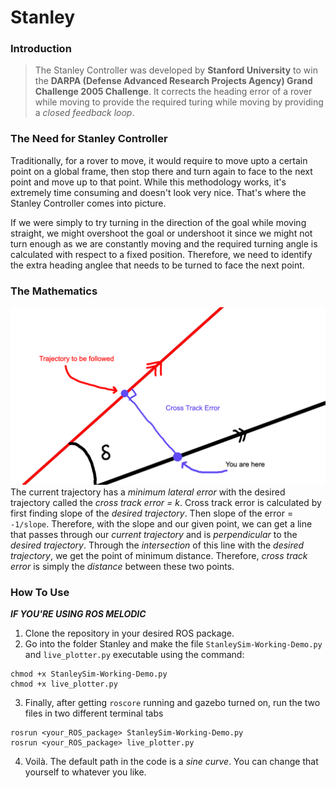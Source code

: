# Stanley

### Introduction
> The Stanley Controller was developed by **Stanford University** to win the **DARPA (Defense Advanced Research Projects Agency) Grand Challenge 2005 Challenge**. 
> It corrects the heading error of a rover while moving to provide the required turing while moving by providing a *closed feedback loop*.

### The Need for Stanley Controller
Traditionally, for a rover to move, it would require to move upto a certain point on a global frame, then stop there and turn again to face to the next point and move up to that point. While this methodology works, it's extremely time consuming and doesn't look very nice. That's where the Stanley Controller comes into picture. 

If we were simply to try turning in the direction of the goal while moving straight, we might overshoot the goal or undershoot it since we might not turn enough as we are constantly moving and the required turning angle is calculated with respect to a fixed position. Therefore, we need to identify the extra heading anglee that needs to be turned to face the next point.

### The Mathematics
![My Beautifully Drawn Stanley Explanation](https://github.com/CocaKhosla/Stanley/blob/images/StanleyImage.jpg?raw=true)
The current trajectory has a _minimum lateral error_ with the desired trajectory called the _cross track error = k_. Cross track error is calculated by first finding slope of the _desired trajectory_. Then slope of the error = ```-1/slope```. Therefore, with the slope and our given point, we can get a line that passes through our _current trajectory_ and is _perpendicular_ to the _desired trajectory_. Through the _intersection_ of this line with the _desired trajectory_, we get the point of minimum distance. Therefore, _cross track error_ is simply the _distance_ between these two points.



### How To Use
__*IF YOU'RE USING ROS MELODIC*__
1. Clone the repository in your desired ROS package. 
2. Go into the folder Stanley and make the file ```StanleySim-Working-Demo.py``` and ```live_plotter.py``` executable using the command: 
```
chmod +x StanleySim-Working-Demo.py
chmod +x live_plotter.py
``` 
3. Finally, after getting ```roscore``` running and gazebo turned on, run the two files in two different terminal tabs
```
rosrun <your_ROS_package> StanleySim-Working-Demo.py
rosrun <your_ROS_package> live_plotter.py
```
4. Voilà. The default path in the code is a _sine curve_. You can change that yourself to whatever you like.
